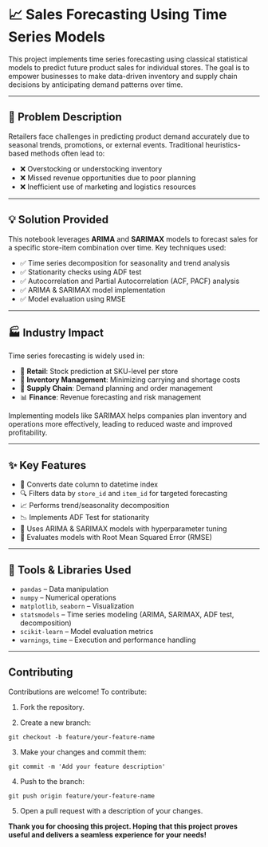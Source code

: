 # 📈 Sales Forecasting Using Time Series Models

This project implements time series forecasting using classical statistical models to predict future product sales for individual stores. The goal is to empower businesses to make data-driven inventory and supply chain decisions by anticipating demand patterns over time.

---

## 🧠 Problem Description

Retailers face challenges in predicting product demand accurately due to seasonal trends, promotions, or external events. Traditional heuristics-based methods often lead to:

- ❌ Overstocking or understocking inventory
- ❌ Missed revenue opportunities due to poor planning
- ❌ Inefficient use of marketing and logistics resources

---

## 💡 Solution Provided

This notebook leverages **ARIMA** and **SARIMAX** models to forecast sales for a specific store-item combination over time. Key techniques used:

- ✅ Time series decomposition for seasonality and trend analysis
- ✅ Stationarity checks using ADF test
- ✅ Autocorrelation and Partial Autocorrelation (ACF, PACF) analysis
- ✅ ARIMA & SARIMAX model implementation
- ✅ Model evaluation using RMSE

---

## 🏭 Industry Impact

Time series forecasting is widely used in:

- 🛒 **Retail**: Stock prediction at SKU-level per store
- 🏬 **Inventory Management**: Minimizing carrying and shortage costs
- 🚚 **Supply Chain**: Demand planning and order management
- 📊 **Finance**: Revenue forecasting and risk management

Implementing models like SARIMAX helps companies plan inventory and operations more effectively, leading to reduced waste and improved profitability.

---

## ✨ Key Features

- 📅 Converts date column to datetime index
- 🔍 Filters data by `store_id` and `item_id` for targeted forecasting
- 📈 Performs trend/seasonality decomposition
- 📉 Implements ADF Test for stationarity
- 🔄 Uses ARIMA & SARIMAX models with hyperparameter tuning
- 🧪 Evaluates models with Root Mean Squared Error (RMSE)

---

## 🔧 Tools & Libraries Used

- `pandas` – Data manipulation
- `numpy` – Numerical operations
- `matplotlib`, `seaborn` – Visualization
- `statsmodels` – Time series modeling (ARIMA, SARIMAX, ADF test, decomposition)
- `scikit-learn` – Model evaluation metrics
- `warnings`, `time` – Execution and performance handling

---

## Contributing
Contributions are welcome! To contribute:

1. Fork the repository.

2. Create a new branch:
   
  ```
  git checkout -b feature/your-feature-name
  ```

3. Make your changes and commit them:

  ```
  git commit -m 'Add your feature description'
  ```

4. Push to the branch:
  
  ```
  git push origin feature/your-feature-name
  ```

5. Open a pull request with a description of your changes.
   
**Thank you for choosing this project. Hoping that this project proves useful and delivers a seamless experience for your needs!**
